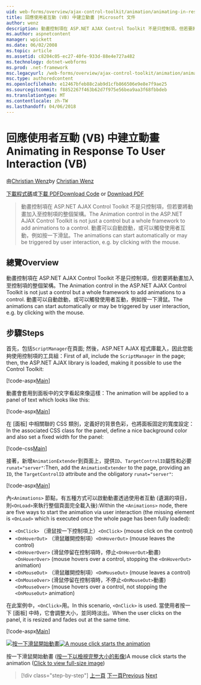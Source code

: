 ```yaml
---
uid: web-forms/overview/ajax-control-toolkit/animation/animating-in-response-to-user-interaction-vb
title: 回應使用者互動 (VB) 中建立動畫 |Microsoft 文件
author: wenz
description: 動畫控制項在 ASP.NET AJAX Control Toolkit 不是只控制項，但若要將動畫加入至控制項的整個架構。 動畫可以星級...
ms.author: aspnetcontent
manager: wpickett
ms.date: 06/02/2008
ms.topic: article
ms.assetid: c8204c05-ec27-40fe-933d-88e4e727a482
ms.technology: dotnet-webforms
ms.prod: .net-framework
msc.legacyurl: /web-forms/overview/ajax-control-toolkit/animation/animating-in-response-to-user-interaction-vb
msc.type: authoredcontent
ms.openlocfilehash: e12467bfeb88c2ab9d1cfb866506e9e8e7f9ae25
ms.sourcegitcommit: f8852267f463b62d7f975e56bea9aa3f68fbbdeb
ms.translationtype: MT
ms.contentlocale: zh-TW
ms.lasthandoff: 04/06/2018
---
```

<a name="animating-in-response-to-user-interaction-vb"></a><span data-ttu-id="a1055-104">回應使用者互動 (VB) 中建立動畫</span><span class="sxs-lookup"><span data-stu-id="a1055-104">Animating in Response To User Interaction (VB)</span></span>
====================
<span data-ttu-id="a1055-105">由[Christian Wenz](https://github.com/wenz)</span><span class="sxs-lookup"><span data-stu-id="a1055-105">by [Christian Wenz](https://github.com/wenz)</span></span>

<span data-ttu-id="a1055-106">[下載程式碼](http://download.microsoft.com/download/f/9/a/f9a26acd-8df4-4484-8a18-199e4598f411/Animation6.vb.zip)或[下載 PDF](http://download.microsoft.com/download/6/7/1/6718d452-ff89-4d3f-a90e-c74ec2d636a3/animation6VB.pdf)</span><span class="sxs-lookup"><span data-stu-id="a1055-106">[Download Code](http://download.microsoft.com/download/f/9/a/f9a26acd-8df4-4484-8a18-199e4598f411/Animation6.vb.zip) or [Download PDF](http://download.microsoft.com/download/6/7/1/6718d452-ff89-4d3f-a90e-c74ec2d636a3/animation6VB.pdf)</span></span>

> <span data-ttu-id="a1055-107">動畫控制項在 ASP.NET AJAX Control Toolkit 不是只控制項，但若要將動畫加入至控制項的整個架構。</span><span class="sxs-lookup"><span data-stu-id="a1055-107">The Animation control in the ASP.NET AJAX Control Toolkit is not just a control but a whole framework to add animations to a control.</span></span> <span data-ttu-id="a1055-108">動畫可以自動啟動，或可以觸發使用者互動，例如按一下滑鼠。</span><span class="sxs-lookup"><span data-stu-id="a1055-108">The animations can start automatically or may be triggered by user interaction, e.g. by clicking with the mouse.</span></span>


## <a name="overview"></a><span data-ttu-id="a1055-109">總覽</span><span class="sxs-lookup"><span data-stu-id="a1055-109">Overview</span></span>

<span data-ttu-id="a1055-110">動畫控制項在 ASP.NET AJAX Control Toolkit 不是只控制項，但若要將動畫加入至控制項的整個架構。</span><span class="sxs-lookup"><span data-stu-id="a1055-110">The Animation control in the ASP.NET AJAX Control Toolkit is not just a control but a whole framework to add animations to a control.</span></span> <span data-ttu-id="a1055-111">動畫可以自動啟動，或可以觸發使用者互動，例如按一下滑鼠。</span><span class="sxs-lookup"><span data-stu-id="a1055-111">The animations can start automatically or may be triggered by user interaction, e.g. by clicking with the mouse.</span></span>

## <a name="steps"></a><span data-ttu-id="a1055-112">步驟</span><span class="sxs-lookup"><span data-stu-id="a1055-112">Steps</span></span>

<span data-ttu-id="a1055-113">首先，包括`ScriptManager`在頁面; 然後，ASP.NET AJAX 程式庫載入，因此您能夠使用控制項的工具組：</span><span class="sxs-lookup"><span data-stu-id="a1055-113">First of all, include the `ScriptManager` in the page; then, the ASP.NET AJAX library is loaded, making it possible to use the Control Toolkit:</span></span>

[!code-aspx[Main](animating-in-response-to-user-interaction-vb/samples/sample1.aspx)]

<span data-ttu-id="a1055-114">動畫會套用到面板中的文字看起來像這樣：</span><span class="sxs-lookup"><span data-stu-id="a1055-114">The animation will be applied to a panel of text which looks like this:</span></span>

[!code-aspx[Main](animating-in-response-to-user-interaction-vb/samples/sample2.aspx)]

<span data-ttu-id="a1055-115">在 [面板] 中相關聯的 CSS 類別，定義好的背景色彩，也將面板固定的寬度設定：</span><span class="sxs-lookup"><span data-stu-id="a1055-115">In the associated CSS class for the panel, define a nice background color and also set a fixed width for the panel:</span></span>

[!code-css[Main](animating-in-response-to-user-interaction-vb/samples/sample3.css)]

<span data-ttu-id="a1055-116">接著，新增`AnimationExtender`到頁面上，提供`ID`、`TargetControlID`屬性和必要`runat="server"`:</span><span class="sxs-lookup"><span data-stu-id="a1055-116">Then, add the `AnimationExtender` to the page, providing an `ID`, the `TargetControlID` attribute and the obligatory `runat="server"`:</span></span>

[!code-aspx[Main](animating-in-response-to-user-interaction-vb/samples/sample4.aspx)]

<span data-ttu-id="a1055-117">內`<Animations>` 節點，有五種方式可以啟動動畫透過使用者互動 (遺漏的項目，則`<OnLoad>`來執行整個頁面完全載入後):</span><span class="sxs-lookup"><span data-stu-id="a1055-117">Within the `<Animations>` node, there are five ways to start the animation via user interaction (the missing element is `<OnLoad>` which is executed once the whole page has been fully loaded):</span></span>

- <span data-ttu-id="a1055-118">`<OnClick>` （滑鼠按一下控制項上）</span><span class="sxs-lookup"><span data-stu-id="a1055-118">`<OnClick>` (mouse click on the control)</span></span>
- <span data-ttu-id="a1055-119">`<OnHoverOut>` （滑鼠離開控制項）</span><span class="sxs-lookup"><span data-stu-id="a1055-119">`<OnHoverOut>` (mouse leaves the control)</span></span>
- <span data-ttu-id="a1055-120">`<OnHoverOver>` (滑鼠停留在控制項時，停止`<OnHoverOut>`動畫)</span><span class="sxs-lookup"><span data-stu-id="a1055-120">`<OnHoverOver>` (mouse hovers over a control, stopping the `<OnHoverOut>` animation)</span></span>
- <span data-ttu-id="a1055-121">`<OnMouseOut>` （滑鼠離開控制項）</span><span class="sxs-lookup"><span data-stu-id="a1055-121">`<OnMouseOut>` (mouse leaves a control)</span></span>
- <span data-ttu-id="a1055-122">`<OnMouseOver>` (滑鼠停留在控制項時，不停止`<OnMouseOut>`動畫)</span><span class="sxs-lookup"><span data-stu-id="a1055-122">`<OnMouseOver>` (mouse hovers over a control, not stopping the `<OnMouseOut>` animation)</span></span>

<span data-ttu-id="a1055-123">在此案例中，`<OnClick>`用。</span><span class="sxs-lookup"><span data-stu-id="a1055-123">In this scenario, `<OnClick>` is used.</span></span> <span data-ttu-id="a1055-124">當使用者按一下 [面板] 中時，它會調整大小，並同時淡出。</span><span class="sxs-lookup"><span data-stu-id="a1055-124">When the user clicks on the panel, it is resized and fades out at the same time.</span></span>

[!code-aspx[Main](animating-in-response-to-user-interaction-vb/samples/sample5.aspx)]


<span data-ttu-id="a1055-125">[![按一下滑鼠開始動畫](animating-in-response-to-user-interaction-vb/_static/image2.png)](animating-in-response-to-user-interaction-vb/_static/image1.png)</span><span class="sxs-lookup"><span data-stu-id="a1055-125">[![A mouse click starts the animation](animating-in-response-to-user-interaction-vb/_static/image2.png)](animating-in-response-to-user-interaction-vb/_static/image1.png)</span></span>

<span data-ttu-id="a1055-126">按一下滑鼠開始動畫 ([按一下以檢視完整大小的影像](animating-in-response-to-user-interaction-vb/_static/image3.png))</span><span class="sxs-lookup"><span data-stu-id="a1055-126">A mouse click starts the animation ([Click to view full-size image](animating-in-response-to-user-interaction-vb/_static/image3.png))</span></span>

> [!div class="step-by-step"]
> <span data-ttu-id="a1055-127">[上一頁](picking-one-animation-out-of-a-list-vb.md)
> [下一頁](disabling-actions-during-animation-vb.md)</span><span class="sxs-lookup"><span data-stu-id="a1055-127">[Previous](picking-one-animation-out-of-a-list-vb.md)
[Next](disabling-actions-during-animation-vb.md)</span></span>

